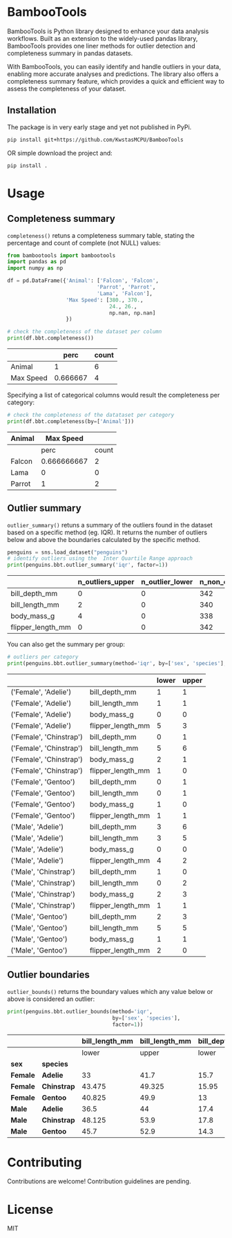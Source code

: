 # BambooTools

BambooTools is Python library designed to enhance your data analysis workflows. Built as an extension to the widely-used pandas library, BambooTools provides one liner methods for outlier detection and completeness summary in pandas datasets.

With BambooTools, you can easily identify and handle outliers in your data, enabling more accurate analyses and predictions. The library also offers a completeness summary feature, which provides a quick and efficient way to assess the completeness of your dataset.

## Installation

The package is in very early stage and yet not published in PyPi. 

```bash
pip install git+https://github.com/KwstasMCPU/BambooTools
```

OR simple download the project and:

```bash
pip install . 
```

# Usage

## Completeness summary

`completeness()` retuns a completeness summary table, stating the percentage and count of complete (not NULL) values:

```python
from bambootools import bambootools
import pandas as pd
import numpy as np

df = pd.DataFrame({'Animal': ['Falcon', 'Falcon',
                             'Parrot', 'Parrot',
                             'Lama', 'Falcon'],
                   'Max Speed': [380., 370., 
                                 24., 26., 
                                 np.nan, np.nan]
                   })

# check the completeness of the dataset per column
print(df.bbt.completeness())
```
|           | perc     | count |
|-----------|----------|-------|
| Animal    | 1        | 6     |
| Max Speed | 0.666667 | 4     |

Specifying a list of categorical columns would result the completeness per category:
```python
# check the completeness of the datataset per category
print(df.bbt.completeness(by=['Animal']))
```
| Animal | Max Speed   |           |
|--------|-------------|-----------|
|        | perc        | count     |
| Falcon | 0.666666667 | 2         |
| Lama   | 0           | 0         |
| Parrot | 1           | 2         |
## Outlier summary

`outlier_summary()` retuns a summary of the outliers found in the dataset based on a specific method (eg. IQR).
It returns the number of outliers below and above the boundaries calculated by the specific method.
```python
penguins = sns.load_dataset("penguins")
# identify outliers using the  Inter Quartile Range approach
print(penguins.bbt.outlier_summary('iqr', factor=1))
```
|                   | n_outliers_upper | n_outlier_lower | n_non_outliers | n_total_outliers |
|-------------------|------------------|-----------------|----------------|------------------|
| bill_depth_mm     | 0                | 0               | 342            | 0                |
| bill_length_mm    | 2                | 0               | 340            | 2                |
| body_mass_g       | 4                | 0               | 338            | 4                |
| flipper_length_mm | 0                | 0               | 342            | 0                |

You can also get the summary per group:

```python
# outliers per category
print(penguins.bbt.outlier_summary(method='iqr', by=['sex', 'species'], factor=1))
```
|                         |                   | lower | upper |
|-------------------------|-------------------|-------|-------|
| ('Female', 'Adelie')    | bill_depth_mm     | 1     | 1     |
| ('Female', 'Adelie')    | bill_length_mm    | 1     | 1     |
| ('Female', 'Adelie')    | body_mass_g       | 0     | 0     |
| ('Female', 'Adelie')    | flipper_length_mm | 5     | 3     |
| ('Female', 'Chinstrap') | bill_depth_mm     | 0     | 1     |
| ('Female', 'Chinstrap') | bill_length_mm    | 5     | 6     |
| ('Female', 'Chinstrap') | body_mass_g       | 2     | 1     |
| ('Female', 'Chinstrap') | flipper_length_mm | 1     | 0     |
| ('Female', 'Gentoo')    | bill_depth_mm     | 0     | 1     |
| ('Female', 'Gentoo')    | bill_length_mm    | 0     | 1     |
| ('Female', 'Gentoo')    | body_mass_g       | 1     | 0     |
| ('Female', 'Gentoo')    | flipper_length_mm | 1     | 1     |
| ('Male', 'Adelie')      | bill_depth_mm     | 3     | 6     |
| ('Male', 'Adelie')      | bill_length_mm    | 3     | 5     |
| ('Male', 'Adelie')      | body_mass_g       | 0     | 0     |
| ('Male', 'Adelie')      | flipper_length_mm | 4     | 2     |
| ('Male', 'Chinstrap')   | bill_depth_mm     | 1     | 0     |
| ('Male', 'Chinstrap')   | bill_length_mm    | 0     | 2     |
| ('Male', 'Chinstrap')   | body_mass_g       | 2     | 3     |
| ('Male', 'Chinstrap')   | flipper_length_mm | 1     | 1     |
| ('Male', 'Gentoo')      | bill_depth_mm     | 2     | 3     |
| ('Male', 'Gentoo')      | bill_length_mm    | 5     | 5     |
| ('Male', 'Gentoo')      | body_mass_g       | 1     | 1     |
| ('Male', 'Gentoo')      | flipper_length_mm | 2     | 0     |

## Outlier boundaries

`outlier_bounds()` returns the boundary values which any value below or above is considered an outlier:
```python
print(penguins.bbt.outlier_bounds(method='iqr',
                                  by=['sex', 'species'],
                                  factor=1))
```
|            |               | bill_length_mm | bill_length_mm | bill_depth_mm | bill_depth_mm | flipper_length_mm | flipper_length_mm | body_mass_g | body_mass_g |
|------------|---------------|----------------|----------------|---------------|---------------|-------------------|-------------------|-------------|-------------|
|            |               | lower          | upper          | lower         | upper         | lower             | upper             | lower       | upper       |
| **sex**    | **species**   |                |                |               |               |                   |                   |             |             |
| **Female** | **Adelie**    | 33             | 41.7           | 15.7          | 19.6          | 179               | 197               | 2800        | 3925        |
| **Female** | **Chinstrap** | 43.475         | 49.325         | 15.95         | 19.1          | 178.75            | 204.25            | 3031.25     | 4025        |
| **Female** | **Gentoo**    | 40.825         | 49.9           | 13            | 15.4          | 205               | 220               | 4050        | 5287.5      |
| **Male**   | **Adelie**    | 36.5           | 44             | 17.4          | 20.7          | 181               | 205               | 3300        | 4800        |
| **Male**   | **Chinstrap** | 48.125         | 53.9           | 17.8          | 20.8          | 189               | 210               | 3362.5      | 4468.75     |
| **Male**   | **Gentoo**    | 45.7           | 52.9           | 14.3          | 17            | 211               | 232               | 4900        | 6100        |
# Contributing

Contributions are welcome! Contribution guidelines are pending.

# License

MIT